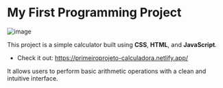 # My First Programming Project

![image](https://github.com/user-attachments/assets/45a9c737-d012-4b7f-a471-c836ef891f3a)

This project is a simple calculator built using **CSS**, **HTML**, and **JavaScript**. 

- Check it out: https://primeiroprojeto-calculadora.netlify.app/

It allows users to perform basic arithmetic operations with a clean and intuitive interface.
